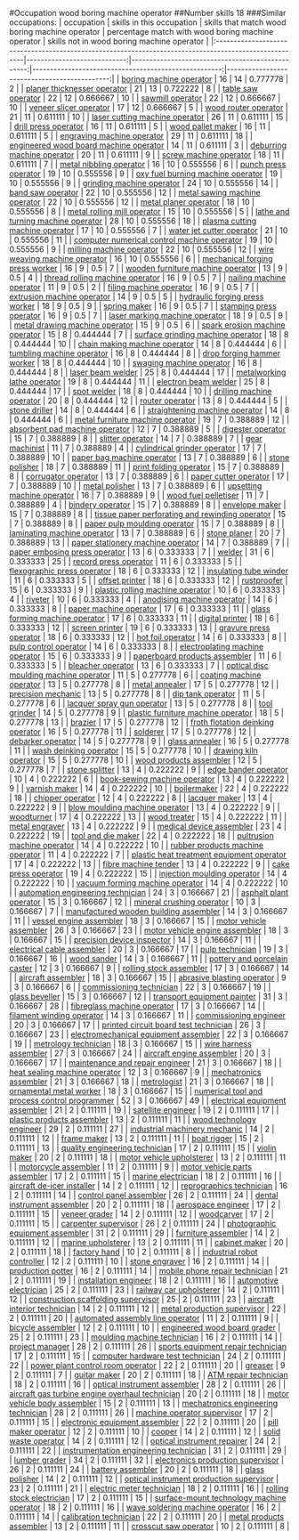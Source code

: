 #Occupation wood boring machine operator
##Number skills 18
###Similar occupations:
| occupation                                                                                            |   skills in this occupation |   skills that match wood boring machine operator |   percentage match with wood boring machine operator |   skills not in wood boring machine operator |
|:------------------------------------------------------------------------------------------------------|----------------------------:|-------------------------------------------------:|-----------------------------------------------------:|---------------------------------------------:|
| [boring machine operator](boring_machine_operator.md)                                                 |                          16 |                                               14 |                                             0.777778 |                                            2 |
| [planer thicknesser operator](planer_thicknesser_operator.md)                                         |                          21 |                                               13 |                                             0.722222 |                                            8 |
| [table saw operator](table_saw_operator.md)                                                           |                          22 |                                               12 |                                             0.666667 |                                           10 |
| [sawmill operator](sawmill_operator.md)                                                               |                          22 |                                               12 |                                             0.666667 |                                           10 |
| [veneer slicer operator](veneer_slicer_operator.md)                                                   |                          17 |                                               12 |                                             0.666667 |                                            5 |
| [wood router operator](wood_router_operator.md)                                                       |                          21 |                                               11 |                                             0.611111 |                                           10 |
| [laser cutting machine operator](laser_cutting_machine_operator.md)                                   |                          26 |                                               11 |                                             0.611111 |                                           15 |
| [drill press operator](drill_press_operator.md)                                                       |                          16 |                                               11 |                                             0.611111 |                                            5 |
| [wood pallet maker](wood_pallet_maker.md)                                                             |                          16 |                                               11 |                                             0.611111 |                                            5 |
| [engraving machine operator](engraving_machine_operator.md)                                           |                          29 |                                               11 |                                             0.611111 |                                           18 |
| [engineered wood board machine operator](engineered_wood_board_machine_operator.md)                   |                          14 |                                               11 |                                             0.611111 |                                            3 |
| [deburring machine operator](deburring_machine_operator.md)                                           |                          20 |                                               11 |                                             0.611111 |                                            9 |
| [screw machine operator](screw_machine_operator.md)                                                   |                          18 |                                               11 |                                             0.611111 |                                            7 |
| [metal nibbling operator](metal_nibbling_operator.md)                                                 |                          16 |                                               10 |                                             0.555556 |                                            6 |
| [punch press operator](punch_press_operator.md)                                                       |                          19 |                                               10 |                                             0.555556 |                                            9 |
| [oxy fuel burning machine operator](oxy_fuel_burning_machine_operator.md)                             |                          19 |                                               10 |                                             0.555556 |                                            9 |
| [grinding machine operator](grinding_machine_operator.md)                                             |                          24 |                                               10 |                                             0.555556 |                                           14 |
| [band saw operator](band_saw_operator.md)                                                             |                          22 |                                               10 |                                             0.555556 |                                           12 |
| [metal sawing machine operator](metal_sawing_machine_operator.md)                                     |                          22 |                                               10 |                                             0.555556 |                                           12 |
| [metal planer operator](metal_planer_operator.md)                                                     |                          18 |                                               10 |                                             0.555556 |                                            8 |
| [metal rolling mill operator](metal_rolling_mill_operator.md)                                         |                          15 |                                               10 |                                             0.555556 |                                            5 |
| [lathe and turning machine operator](lathe_and_turning_machine_operator.md)                           |                          28 |                                               10 |                                             0.555556 |                                           18 |
| [plasma cutting machine operator](plasma_cutting_machine_operator.md)                                 |                          17 |                                               10 |                                             0.555556 |                                            7 |
| [water jet cutter operator](water_jet_cutter_operator.md)                                             |                          21 |                                               10 |                                             0.555556 |                                           11 |
| [computer numerical control machine operator](computer_numerical_control_machine_operator.md)         |                          19 |                                               10 |                                             0.555556 |                                            9 |
| [milling machine operator](milling_machine_operator.md)                                               |                          22 |                                               10 |                                             0.555556 |                                           12 |
| [wire weaving machine operator](wire_weaving_machine_operator.md)                                     |                          16 |                                               10 |                                             0.555556 |                                            6 |
| [mechanical forging press worker](mechanical_forging_press_worker.md)                                 |                          16 |                                                9 |                                             0.5      |                                            7 |
| [wooden furniture machine operator](wooden_furniture_machine_operator.md)                             |                          13 |                                                9 |                                             0.5      |                                            4 |
| [thread rolling machine operator](thread_rolling_machine_operator.md)                                 |                          16 |                                                9 |                                             0.5      |                                            7 |
| [nailing machine operator](nailing_machine_operator.md)                                               |                          11 |                                                9 |                                             0.5      |                                            2 |
| [filing machine operator](filing_machine_operator.md)                                                 |                          16 |                                                9 |                                             0.5      |                                            7 |
| [extrusion machine operator](extrusion_machine_operator.md)                                           |                          14 |                                                9 |                                             0.5      |                                            5 |
| [hydraulic forging press worker](hydraulic_forging_press_worker.md)                                   |                          18 |                                                9 |                                             0.5      |                                            9 |
| [spring maker](spring_maker.md)                                                                       |                          16 |                                                9 |                                             0.5      |                                            7 |
| [stamping press operator](stamping_press_operator.md)                                                 |                          16 |                                                9 |                                             0.5      |                                            7 |
| [laser marking machine operator](laser_marking_machine_operator.md)                                   |                          18 |                                                9 |                                             0.5      |                                            9 |
| [metal drawing machine operator](metal_drawing_machine_operator.md)                                   |                          15 |                                                9 |                                             0.5      |                                            6 |
| [spark erosion machine operator](spark_erosion_machine_operator.md)                                   |                          15 |                                                8 |                                             0.444444 |                                            7 |
| [surface grinding machine operator](surface_grinding_machine_operator.md)                             |                          18 |                                                8 |                                             0.444444 |                                           10 |
| [chain making machine operator](chain_making_machine_operator.md)                                     |                          14 |                                                8 |                                             0.444444 |                                            6 |
| [tumbling machine operator](tumbling_machine_operator.md)                                             |                          16 |                                                8 |                                             0.444444 |                                            8 |
| [drop forging hammer worker](drop_forging_hammer_worker.md)                                           |                          18 |                                                8 |                                             0.444444 |                                           10 |
| [swaging machine operator](swaging_machine_operator.md)                                               |                          16 |                                                8 |                                             0.444444 |                                            8 |
| [laser beam welder](laser_beam_welder.md)                                                             |                          25 |                                                8 |                                             0.444444 |                                           17 |
| [metalworking lathe operator](metalworking_lathe_operator.md)                                         |                          19 |                                                8 |                                             0.444444 |                                           11 |
| [electron beam welder](electron_beam_welder.md)                                                       |                          25 |                                                8 |                                             0.444444 |                                           17 |
| [spot welder](spot_welder.md)                                                                         |                          18 |                                                8 |                                             0.444444 |                                           10 |
| [drilling machine operator](drilling_machine_operator.md)                                             |                          20 |                                                8 |                                             0.444444 |                                           12 |
| [router operator](router_operator.md)                                                                 |                          13 |                                                8 |                                             0.444444 |                                            5 |
| [stone driller](stone_driller.md)                                                                     |                          14 |                                                8 |                                             0.444444 |                                            6 |
| [straightening machine operator](straightening_machine_operator.md)                                   |                          14 |                                                8 |                                             0.444444 |                                            6 |
| [metal furniture machine operator](metal_furniture_machine_operator.md)                               |                          19 |                                                7 |                                             0.388889 |                                           12 |
| [absorbent pad machine operator](absorbent_pad_machine_operator.md)                                   |                          12 |                                                7 |                                             0.388889 |                                            5 |
| [digester operator](digester_operator.md)                                                             |                          15 |                                                7 |                                             0.388889 |                                            8 |
| [slitter operator](slitter_operator.md)                                                               |                          14 |                                                7 |                                             0.388889 |                                            7 |
| [gear machinist](gear_machinist.md)                                                                   |                          11 |                                                7 |                                             0.388889 |                                            4 |
| [cylindrical grinder operator](cylindrical_grinder_operator.md)                                       |                          17 |                                                7 |                                             0.388889 |                                           10 |
| [paper bag machine operator](paper_bag_machine_operator.md)                                           |                          13 |                                                7 |                                             0.388889 |                                            6 |
| [stone polisher](stone_polisher.md)                                                                   |                          18 |                                                7 |                                             0.388889 |                                           11 |
| [print folding operator](print_folding_operator.md)                                                   |                          15 |                                                7 |                                             0.388889 |                                            8 |
| [corrugator operator](corrugator_operator.md)                                                         |                          13 |                                                7 |                                             0.388889 |                                            6 |
| [paper cutter operator](paper_cutter_operator.md)                                                     |                          17 |                                                7 |                                             0.388889 |                                           10 |
| [metal polisher](metal_polisher.md)                                                                   |                          13 |                                                7 |                                             0.388889 |                                            6 |
| [upsetting machine operator](upsetting_machine_operator.md)                                           |                          16 |                                                7 |                                             0.388889 |                                            9 |
| [wood fuel pelletiser](wood_fuel_pelletiser.md)                                                       |                          11 |                                                7 |                                             0.388889 |                                            4 |
| [bindery operator](bindery_operator.md)                                                               |                          15 |                                                7 |                                             0.388889 |                                            8 |
| [envelope maker](envelope_maker.md)                                                                   |                          15 |                                                7 |                                             0.388889 |                                            8 |
| [tissue paper perforating and rewinding operator](tissue_paper_perforating_and_rewinding_operator.md) |                          15 |                                                7 |                                             0.388889 |                                            8 |
| [paper pulp moulding operator](paper_pulp_moulding_operator.md)                                       |                          15 |                                                7 |                                             0.388889 |                                            8 |
| [laminating machine operator](laminating_machine_operator.md)                                         |                          13 |                                                7 |                                             0.388889 |                                            6 |
| [stone planer](stone_planer.md)                                                                       |                          20 |                                                7 |                                             0.388889 |                                           13 |
| [paper stationery machine operator](paper_stationery_machine_operator.md)                             |                          14 |                                                7 |                                             0.388889 |                                            7 |
| [paper embosing press operator](paper_embosing_press_operator.md)                                     |                          13 |                                                6 |                                             0.333333 |                                            7 |
| [welder](welder.md)                                                                                   |                          31 |                                                6 |                                             0.333333 |                                           25 |
| [record press operator](record_press_operator.md)                                                     |                          11 |                                                6 |                                             0.333333 |                                            5 |
| [flexographic press operator](flexographic_press_operator.md)                                         |                          18 |                                                6 |                                             0.333333 |                                           12 |
| [insulating tube winder](insulating_tube_winder.md)                                                   |                          11 |                                                6 |                                             0.333333 |                                            5 |
| [offset printer](offset_printer.md)                                                                   |                          18 |                                                6 |                                             0.333333 |                                           12 |
| [rustproofer](rustproofer.md)                                                                         |                          15 |                                                6 |                                             0.333333 |                                            9 |
| [plastic rolling machine operator](plastic_rolling_machine_operator.md)                               |                          10 |                                                6 |                                             0.333333 |                                            4 |
| [riveter](riveter.md)                                                                                 |                          10 |                                                6 |                                             0.333333 |                                            4 |
| [anodising machine operator](anodising_machine_operator.md)                                           |                          14 |                                                6 |                                             0.333333 |                                            8 |
| [paper machine operator](paper_machine_operator.md)                                                   |                          17 |                                                6 |                                             0.333333 |                                           11 |
| [glass forming machine operator](glass_forming_machine_operator.md)                                   |                          17 |                                                6 |                                             0.333333 |                                           11 |
| [digital printer](digital_printer.md)                                                                 |                          18 |                                                6 |                                             0.333333 |                                           12 |
| [screen printer](screen_printer.md)                                                                   |                          19 |                                                6 |                                             0.333333 |                                           13 |
| [gravure press operator](gravure_press_operator.md)                                                   |                          18 |                                                6 |                                             0.333333 |                                           12 |
| [hot foil operator](hot_foil_operator.md)                                                             |                          14 |                                                6 |                                             0.333333 |                                            8 |
| [pulp control operator](pulp_control_operator.md)                                                     |                          14 |                                                6 |                                             0.333333 |                                            8 |
| [electroplating machine operator](electroplating_machine_operator.md)                                 |                          15 |                                                6 |                                             0.333333 |                                            9 |
| [paperboard products assembler](paperboard_products_assembler.md)                                     |                          11 |                                                6 |                                             0.333333 |                                            5 |
| [bleacher operator](bleacher_operator.md)                                                             |                          13 |                                                6 |                                             0.333333 |                                            7 |
| [optical disc moulding machine operator](optical_disc_moulding_machine_operator.md)                   |                          11 |                                                5 |                                             0.277778 |                                            6 |
| [coating machine operator](coating_machine_operator.md)                                               |                          13 |                                                5 |                                             0.277778 |                                            8 |
| [metal annealer](metal_annealer.md)                                                                   |                          17 |                                                5 |                                             0.277778 |                                           12 |
| [precision mechanic](precision_mechanic.md)                                                           |                          13 |                                                5 |                                             0.277778 |                                            8 |
| [dip tank operator](dip_tank_operator.md)                                                             |                          11 |                                                5 |                                             0.277778 |                                            6 |
| [lacquer spray gun operator](lacquer_spray_gun_operator.md)                                           |                          13 |                                                5 |                                             0.277778 |                                            8 |
| [tool grinder](tool_grinder.md)                                                                       |                          14 |                                                5 |                                             0.277778 |                                            9 |
| [plastic furniture machine operator](plastic_furniture_machine_operator.md)                           |                          18 |                                                5 |                                             0.277778 |                                           13 |
| [brazier](brazier.md)                                                                                 |                          17 |                                                5 |                                             0.277778 |                                           12 |
| [froth flotation deinking operator](froth_flotation_deinking_operator.md)                             |                          16 |                                                5 |                                             0.277778 |                                           11 |
| [solderer](solderer.md)                                                                               |                          17 |                                                5 |                                             0.277778 |                                           12 |
| [debarker operator](debarker_operator.md)                                                             |                          14 |                                                5 |                                             0.277778 |                                            9 |
| [glass annealer](glass_annealer.md)                                                                   |                          16 |                                                5 |                                             0.277778 |                                           11 |
| [wash deinking operator](wash_deinking_operator.md)                                                   |                          15 |                                                5 |                                             0.277778 |                                           10 |
| [drawing kiln operator](drawing_kiln_operator.md)                                                     |                          15 |                                                5 |                                             0.277778 |                                           10 |
| [wood products assembler](wood_products_assembler.md)                                                 |                          12 |                                                5 |                                             0.277778 |                                            7 |
| [stone splitter](stone_splitter.md)                                                                   |                          13 |                                                4 |                                             0.222222 |                                            9 |
| [edge bander operator](edge_bander_operator.md)                                                       |                          10 |                                                4 |                                             0.222222 |                                            6 |
| [book-sewing machine operator](book-sewing_machine_operator.md)                                       |                          13 |                                                4 |                                             0.222222 |                                            9 |
| [varnish maker](varnish_maker.md)                                                                     |                          14 |                                                4 |                                             0.222222 |                                           10 |
| [boilermaker](boilermaker.md)                                                                         |                          22 |                                                4 |                                             0.222222 |                                           18 |
| [chipper operator](chipper_operator.md)                                                               |                          12 |                                                4 |                                             0.222222 |                                            8 |
| [lacquer maker](lacquer_maker.md)                                                                     |                          13 |                                                4 |                                             0.222222 |                                            9 |
| [blow moulding machine operator](blow_moulding_machine_operator.md)                                   |                          13 |                                                4 |                                             0.222222 |                                            9 |
| [woodturner](woodturner.md)                                                                           |                          17 |                                                4 |                                             0.222222 |                                           13 |
| [wood treater](wood_treater.md)                                                                       |                          15 |                                                4 |                                             0.222222 |                                           11 |
| [metal engraver](metal_engraver.md)                                                                   |                          13 |                                                4 |                                             0.222222 |                                            9 |
| [medical device assembler](medical_device_assembler.md)                                               |                          23 |                                                4 |                                             0.222222 |                                           19 |
| [tool and die maker](tool_and_die_maker.md)                                                           |                          22 |                                                4 |                                             0.222222 |                                           18 |
| [pultrusion machine operator](pultrusion_machine_operator.md)                                         |                          14 |                                                4 |                                             0.222222 |                                           10 |
| [rubber products machine operator](rubber_products_machine_operator.md)                               |                          11 |                                                4 |                                             0.222222 |                                            7 |
| [plastic heat treatment equipment operator](plastic_heat_treatment_equipment_operator.md)             |                          17 |                                                4 |                                             0.222222 |                                           13 |
| [fibre machine tender](fibre_machine_tender.md)                                                       |                          13 |                                                4 |                                             0.222222 |                                            9 |
| [cake press operator](cake_press_operator.md)                                                         |                          19 |                                                4 |                                             0.222222 |                                           15 |
| [injection moulding operator](injection_moulding_operator.md)                                         |                          14 |                                                4 |                                             0.222222 |                                           10 |
| [vacuum forming machine operator](vacuum_forming_machine_operator.md)                                 |                          14 |                                                4 |                                             0.222222 |                                           10 |
| [automation engineering technician](automation_engineering_technician.md)                             |                          24 |                                                3 |                                             0.166667 |                                           21 |
| [asphalt plant operator](asphalt_plant_operator.md)                                                   |                          15 |                                                3 |                                             0.166667 |                                           12 |
| [mineral crushing operator](mineral_crushing_operator.md)                                             |                          10 |                                                3 |                                             0.166667 |                                            7 |
| [manufactured wooden building assembler](manufactured_wooden_building_assembler.md)                   |                          14 |                                                3 |                                             0.166667 |                                           11 |
| [vessel engine assembler](vessel_engine_assembler.md)                                                 |                          18 |                                                3 |                                             0.166667 |                                           15 |
| [motor vehicle assembler](motor_vehicle_assembler.md)                                                 |                          26 |                                                3 |                                             0.166667 |                                           23 |
| [motor vehicle engine assembler](motor_vehicle_engine_assembler.md)                                   |                          18 |                                                3 |                                             0.166667 |                                           15 |
| [precision device inspector](precision_device_inspector.md)                                           |                          14 |                                                3 |                                             0.166667 |                                           11 |
| [electrical cable assembler](electrical_cable_assembler.md)                                           |                          20 |                                                3 |                                             0.166667 |                                           17 |
| [pulp technician](pulp_technician.md)                                                                 |                          19 |                                                3 |                                             0.166667 |                                           16 |
| [wood sander](wood_sander.md)                                                                         |                          14 |                                                3 |                                             0.166667 |                                           11 |
| [pottery and porcelain caster](pottery_and_porcelain_caster.md)                                       |                          12 |                                                3 |                                             0.166667 |                                            9 |
| [rolling stock assembler](rolling_stock_assembler.md)                                                 |                          17 |                                                3 |                                             0.166667 |                                           14 |
| [aircraft assembler](aircraft_assembler.md)                                                           |                          18 |                                                3 |                                             0.166667 |                                           15 |
| [abrasive blasting operator](abrasive_blasting_operator.md)                                           |                           9 |                                                3 |                                             0.166667 |                                            6 |
| [commissioning technician](commissioning_technician.md)                                               |                          22 |                                                3 |                                             0.166667 |                                           19 |
| [glass beveller](glass_beveller.md)                                                                   |                          15 |                                                3 |                                             0.166667 |                                           12 |
| [transport equipment painter](transport_equipment_painter.md)                                         |                          31 |                                                3 |                                             0.166667 |                                           28 |
| [fibreglass machine operator](fibreglass_machine_operator.md)                                         |                          17 |                                                3 |                                             0.166667 |                                           14 |
| [filament winding operator](filament_winding_operator.md)                                             |                          14 |                                                3 |                                             0.166667 |                                           11 |
| [commissioning engineer](commissioning_engineer.md)                                                   |                          20 |                                                3 |                                             0.166667 |                                           17 |
| [printed circuit board test technician](printed_circuit_board_test_technician.md)                     |                          26 |                                                3 |                                             0.166667 |                                           23 |
| [electromechanical equipment assembler](electromechanical_equipment_assembler.md)                     |                          22 |                                                3 |                                             0.166667 |                                           19 |
| [metrology technician](metrology_technician.md)                                                       |                          18 |                                                3 |                                             0.166667 |                                           15 |
| [wire harness assembler](wire_harness_assembler.md)                                                   |                          27 |                                                3 |                                             0.166667 |                                           24 |
| [aircraft engine assembler](aircraft_engine_assembler.md)                                             |                          20 |                                                3 |                                             0.166667 |                                           17 |
| [maintenance and repair engineer](maintenance_and_repair_engineer.md)                                 |                          21 |                                                3 |                                             0.166667 |                                           18 |
| [heat sealing machine operator](heat_sealing_machine_operator.md)                                     |                          12 |                                                3 |                                             0.166667 |                                            9 |
| [mechatronics assembler](mechatronics_assembler.md)                                                   |                          21 |                                                3 |                                             0.166667 |                                           18 |
| [metrologist](metrologist.md)                                                                         |                          21 |                                                3 |                                             0.166667 |                                           18 |
| [ornamental metal worker](ornamental_metal_worker.md)                                                 |                          18 |                                                3 |                                             0.166667 |                                           15 |
| [numerical tool and process control programmer](numerical_tool_and_process_control_programmer.md)     |                          52 |                                                3 |                                             0.166667 |                                           49 |
| [electrical equipment assembler](electrical_equipment_assembler.md)                                   |                          21 |                                                2 |                                             0.111111 |                                           19 |
| [satellite engineer](satellite_engineer.md)                                                           |                          19 |                                                2 |                                             0.111111 |                                           17 |
| [plastic products assembler](plastic_products_assembler.md)                                           |                          13 |                                                2 |                                             0.111111 |                                           11 |
| [wood technology engineer](wood_technology_engineer.md)                                               |                          29 |                                                2 |                                             0.111111 |                                           27 |
| [industrial machinery mechanic](industrial_machinery_mechanic.md)                                     |                          14 |                                                2 |                                             0.111111 |                                           12 |
| [frame maker](frame_maker.md)                                                                         |                          13 |                                                2 |                                             0.111111 |                                           11 |
| [boat rigger](boat_rigger.md)                                                                         |                          15 |                                                2 |                                             0.111111 |                                           13 |
| [quality engineering technician](quality_engineering_technician.md)                                   |                          17 |                                                2 |                                             0.111111 |                                           15 |
| [violin maker](violin_maker.md)                                                                       |                          20 |                                                2 |                                             0.111111 |                                           18 |
| [motor vehicle upholsterer](motor_vehicle_upholsterer.md)                                             |                          13 |                                                2 |                                             0.111111 |                                           11 |
| [motorcycle assembler](motorcycle_assembler.md)                                                       |                          11 |                                                2 |                                             0.111111 |                                            9 |
| [motor vehicle parts assembler](motor_vehicle_parts_assembler.md)                                     |                          17 |                                                2 |                                             0.111111 |                                           15 |
| [marine electrician](marine_electrician.md)                                                           |                          18 |                                                2 |                                             0.111111 |                                           16 |
| [aircraft de-icer installer](aircraft_de-icer_installer.md)                                           |                          14 |                                                2 |                                             0.111111 |                                           12 |
| [reprographics technician](reprographics_technician.md)                                               |                          16 |                                                2 |                                             0.111111 |                                           14 |
| [control panel assembler](control_panel_assembler.md)                                                 |                          26 |                                                2 |                                             0.111111 |                                           24 |
| [dental instrument assembler](dental_instrument_assembler.md)                                         |                          20 |                                                2 |                                             0.111111 |                                           18 |
| [aerospace engineer](aerospace_engineer.md)                                                           |                          17 |                                                2 |                                             0.111111 |                                           15 |
| [veneer grader](veneer_grader.md)                                                                     |                          14 |                                                2 |                                             0.111111 |                                           12 |
| [woodcarver](woodcarver.md)                                                                           |                          17 |                                                2 |                                             0.111111 |                                           15 |
| [carpenter supervisor](carpenter_supervisor.md)                                                       |                          26 |                                                2 |                                             0.111111 |                                           24 |
| [photographic equipment assembler](photographic_equipment_assembler.md)                               |                          31 |                                                2 |                                             0.111111 |                                           29 |
| [furniture assembler](furniture_assembler.md)                                                         |                          14 |                                                2 |                                             0.111111 |                                           12 |
| [marine upholsterer](marine_upholsterer.md)                                                           |                          13 |                                                2 |                                             0.111111 |                                           11 |
| [cabinet maker](cabinet_maker.md)                                                                     |                          20 |                                                2 |                                             0.111111 |                                           18 |
| [factory hand](factory_hand.md)                                                                       |                          10 |                                                2 |                                             0.111111 |                                            8 |
| [industrial robot controller](industrial_robot_controller.md)                                         |                          12 |                                                2 |                                             0.111111 |                                           10 |
| [stone engraver](stone_engraver.md)                                                                   |                          16 |                                                2 |                                             0.111111 |                                           14 |
| [production potter](production_potter.md)                                                             |                          16 |                                                2 |                                             0.111111 |                                           14 |
| [mobile phone repair technician](mobile_phone_repair_technician.md)                                   |                          21 |                                                2 |                                             0.111111 |                                           19 |
| [installation engineer](installation_engineer.md)                                                     |                          18 |                                                2 |                                             0.111111 |                                           16 |
| [automotive electrician](automotive_electrician.md)                                                   |                          25 |                                                2 |                                             0.111111 |                                           23 |
| [railway car upholsterer](railway_car_upholsterer.md)                                                 |                          14 |                                                2 |                                             0.111111 |                                           12 |
| [construction scaffolding supervisor](construction_scaffolding_supervisor.md)                         |                          25 |                                                2 |                                             0.111111 |                                           23 |
| [aircraft interior technician](aircraft_interior_technician.md)                                       |                          14 |                                                2 |                                             0.111111 |                                           12 |
| [metal production supervisor](metal_production_supervisor.md)                                         |                          22 |                                                2 |                                             0.111111 |                                           20 |
| [automated assembly line operator](automated_assembly_line_operator.md)                               |                          11 |                                                2 |                                             0.111111 |                                            9 |
| [bicycle assembler](bicycle_assembler.md)                                                             |                          12 |                                                2 |                                             0.111111 |                                           10 |
| [engineered wood board grader](engineered_wood_board_grader.md)                                       |                          25 |                                                2 |                                             0.111111 |                                           23 |
| [moulding machine technician](moulding_machine_technician.md)                                         |                          16 |                                                2 |                                             0.111111 |                                           14 |
| [project manager](project_manager.md)                                                                 |                          28 |                                                2 |                                             0.111111 |                                           26 |
| [sports equipment repair technician](sports_equipment_repair_technician.md)                           |                          17 |                                                2 |                                             0.111111 |                                           15 |
| [computer hardware test technician](computer_hardware_test_technician.md)                             |                          24 |                                                2 |                                             0.111111 |                                           22 |
| [power plant control room operator](power_plant_control_room_operator.md)                             |                          22 |                                                2 |                                             0.111111 |                                           20 |
| [greaser](greaser.md)                                                                                 |                           9 |                                                2 |                                             0.111111 |                                            7 |
| [guitar maker](guitar_maker.md)                                                                       |                          20 |                                                2 |                                             0.111111 |                                           18 |
| [ATM repair technician](ATM_repair_technician.md)                                                     |                          18 |                                                2 |                                             0.111111 |                                           16 |
| [optical instrument assembler](optical_instrument_assembler.md)                                       |                          28 |                                                2 |                                             0.111111 |                                           26 |
| [aircraft gas turbine engine overhaul technician](aircraft_gas_turbine_engine_overhaul_technician.md) |                          20 |                                                2 |                                             0.111111 |                                           18 |
| [motor vehicle body assembler](motor_vehicle_body_assembler.md)                                       |                          15 |                                                2 |                                             0.111111 |                                           13 |
| [mechatronics engineering technician](mechatronics_engineering_technician.md)                         |                          28 |                                                2 |                                             0.111111 |                                           26 |
| [machine operator supervisor](machine_operator_supervisor.md)                                         |                          17 |                                                2 |                                             0.111111 |                                           15 |
| [electronic equipment assembler](electronic_equipment_assembler.md)                                   |                          22 |                                                2 |                                             0.111111 |                                           20 |
| [pill maker operator](pill_maker_operator.md)                                                         |                          12 |                                                2 |                                             0.111111 |                                           10 |
| [cooper](cooper.md)                                                                                   |                          14 |                                                2 |                                             0.111111 |                                           12 |
| [solid waste operator](solid_waste_operator.md)                                                       |                          14 |                                                2 |                                             0.111111 |                                           12 |
| [optical instrument repairer](optical_instrument_repairer.md)                                         |                          24 |                                                2 |                                             0.111111 |                                           22 |
| [instrumentation engineering technician](instrumentation_engineering_technician.md)                   |                          31 |                                                2 |                                             0.111111 |                                           29 |
| [lumber grader](lumber_grader.md)                                                                     |                          34 |                                                2 |                                             0.111111 |                                           32 |
| [electronics production supervisor](electronics_production_supervisor.md)                             |                          26 |                                                2 |                                             0.111111 |                                           24 |
| [battery assembler](battery_assembler.md)                                                             |                          20 |                                                2 |                                             0.111111 |                                           18 |
| [glass polisher](glass_polisher.md)                                                                   |                          14 |                                                2 |                                             0.111111 |                                           12 |
| [optical instrument production supervisor](optical_instrument_production_supervisor.md)               |                          23 |                                                2 |                                             0.111111 |                                           21 |
| [electric meter technician](electric_meter_technician.md)                                             |                          18 |                                                2 |                                             0.111111 |                                           16 |
| [rolling stock electrician](rolling_stock_electrician.md)                                             |                          17 |                                                2 |                                             0.111111 |                                           15 |
| [surface-mount technology machine operator](surface-mount_technology_machine_operator.md)             |                          18 |                                                2 |                                             0.111111 |                                           16 |
| [wave soldering machine operator](wave_soldering_machine_operator.md)                                 |                          16 |                                                2 |                                             0.111111 |                                           14 |
| [calibration technician](calibration_technician.md)                                                   |                          22 |                                                2 |                                             0.111111 |                                           20 |
| [metal products assembler](metal_products_assembler.md)                                               |                          13 |                                                2 |                                             0.111111 |                                           11 |
| [crosscut saw operator](crosscut_saw_operator.md)                                                     |                          10 |                                                2 |                                             0.111111 |                                            8 |
